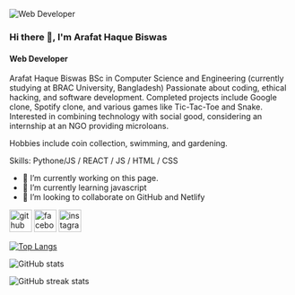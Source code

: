 ![Web Developer](https://www.letsnurture.com/wp-content/uploads/2021/01/building-standalone-1.png)
### Hi there 👋, I'm Arafat Haque Biswas
#### Web Developer


Arafat Haque Biswas
BSc in Computer Science and Engineering (currently studying at BRAC University, Bangladesh)
Passionate about coding, ethical hacking, and software development.
Completed projects include Google clone, Spotify clone, and various games like Tic-Tac-Toe and Snake.
Interested in combining technology with social good, considering an internship at an NGO providing microloans.

Hobbies include coin collection, swimming, and gardening.

Skills: Pythone/JS / REACT / JS / HTML / CSS

- 🔭 I’m currently working on this page. 
- 🌱 I’m currently learning javascript 
- 👯 I’m looking to collaborate on GitHub and Netlify 


[<img src='https://cdn.jsdelivr.net/npm/simple-icons@3.0.1/icons/github.svg' alt='github' height='40'>](https://github.com/OkArafat)  [<img src='https://cdn.jsdelivr.net/npm/simple-icons@3.0.1/icons/facebook.svg' alt='facebook' height='40'>](https://www.facebook.com/https://www.facebook.com/arafathaqbiswas)  [<img src='https://cdn.jsdelivr.net/npm/simple-icons@3.0.1/icons/instagram.svg' alt='instagram' height='40'>](https://www.instagram.com/arafat_haq_biswas/)  

[![Top Langs](https://github-readme-stats.vercel.app/api/top-langs/?username=OkArafat)](https://github.com/anuraghazra/github-readme-stats)

![GitHub stats](https://github-readme-stats.vercel.app/api?username=OkArafat&show_icons=true&count_private=true)  

![GitHub streak stats](https://streak-stats.demolab.com/?user=OkArafat)  

